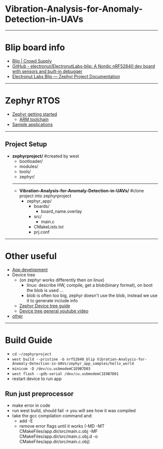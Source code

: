 # Vibration-Analysis-for-Anomaly-Detection-in-UAVs

---
# Blip board info
- [ Blip | Crowd Supply](https://www.crowdsupply.com/electronut-labs/blip)
- [ GitHub - electronut/ElectronutLabs-blip: A Nordic nRF52840 dev board with sensors and built-in debugger](https://github.com/electronut/ElectronutLabs-blip)
- [ Electronut Labs Blip — Zephyr Project Documentation](https://docs.zephyrproject.org/latest/boards/arm/nrf52840_blip/doc/index.html)

---
# Zephyr RTOS
- [Zephyr getting started](https://docs.zephyrproject.org/latest/getting_started/index.html#)
  - [ARM toolchain](https://docs.zephyrproject.org/latest/getting_started/toolchain_3rd_party_x_compilers.html#gnu-arm-embedded)
- [Sample applications](https://docs.zephyrproject.org/latest/samples/index.html#samples-and-demos)
---

## Project Setup
<!-- Create a zephyr dev env and clone this repo into the top dir to match this folder structure -->

- **zephyrproject/** #created by west
  - bootloader/
  - modules/
  - tools/
  - zephyr/
  - ---
  - **Vibration-Analysis-for-Anomaly-Detection-in-UAVs/** #clone project into zephyrproject
    - zephyr_app/
      - boards/
        - board_name.overlay
      - src/
        - main.c
      - CMakeLists.txt
      - prj.conf

---
# Other useful
- [App development](https://docs.zephyrproject.org/latest/application/index.html#application)
- Device tree
  - (on zephyr works differently then on linux)
    - linux: describe HW, compile, get a blob(binary format), on boot the blob is used ...
    - blob is often too big, zephyr doesn't use the blob, instead we use it to generate include info
  - [Zephyr Device tree guide](https://docs.zephyrproject.org/latest/guides/dts/index.html)
  - [Device tree general youtube video](https://www.youtube.com/watch?v=Nz6aBffv-Ek)
- [other](https://www.youtube.com/watch?v=oOoyRDXzO6g)
---
# Build Guide
- `cd ~/zephyrproject`
- `west build --pristine -b nrf52840_blip Vibration-Analysis-for-Anomaly-Detection-in-UAVs/zephyr_app_samples/hello_world`
- `minicom -D /dev/cu.usbmodemC1E9B7D03`
- `west flash --gdb-serial /dev/cu.usbmodemC1E9B7D01`
- restart device to run app

## Run just preprocessor
- make error in code
- run west build, should fail -> you will see how it was compiled
- take the gcc compilation command and:
  - add -E
  - remove error flags until it works (-MD -MT CMakeFiles/app.dir/src/main.c.obj -MF CMakeFiles/app.dir/src/main.c.obj.d -o CMakeFiles/app.dir/src/main.c.obj)
